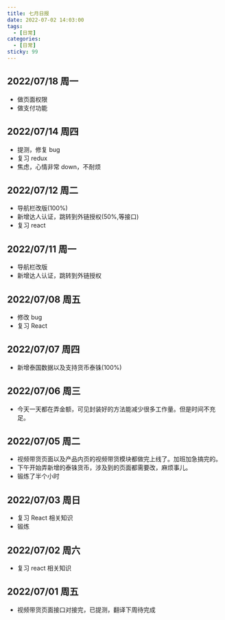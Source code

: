 ```yaml
---
title: 七月日报
date: 2022-07-02 14:03:00
tags:
  - [日常]
categories:
  - [日常]
sticky: 99
---
```


## 2022/07/18 周一

- 做页面权限
- 做支付功能

## 2022/07/14 周四

- 提测，修复 bug
- 复习 redux
- 焦虑，心情非常 down，不耐烦

## 2022/07/12 周二

- 导航栏改版(100%)
- 新增达人认证，跳转到外链授权(50%,等接口)
- 复习 react

## 2022/07/11 周一

- 导航栏改版
- 新增达人认证，跳转到外链授权

## 2022/07/08 周五

- 修改 bug
- 复习 React

## 2022/07/07 周四

- 新增泰国数据以及支持货币泰铢(100%)

## 2022/07/06 周三

- 今天一天都在弄金额，可见封装好的方法能减少很多工作量。但是时间不充足。

## 2022/07/05 周二

- 视频带货页面以及产品内页的视频带货模块都做完上线了。加班加急搞完的。
- 下午开始弄新增的泰铢货币，涉及到的页面都需要改，麻烦事儿。
- 锻炼了半个小时

## 2022/07/03 周日

- 复习 React 相关知识
- 锻炼

## 2022/07/02 周六

- 复习 react 相关知识

## 2022/07/01 周五

- 视频带货页面接口对接完，已提测，翻译下周待完成
